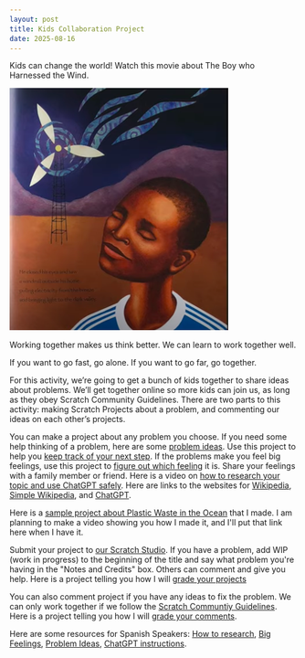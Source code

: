 ```yaml
---
layout: post
title: Kids Collaboration Project
date: 2025-08-16
---
```


Kids can change the world! Watch this movie about The Boy who Harnessed the Wind.  

[![a boy in Africa imagines a windmill](/post-images/boy-who-harnessed.png)](https://www.youtube.com/watch?v=stjOzn1etjc)  

Working together makes us think better. We can learn to work together well. 

If you want to go fast, go alone. If you want to go far, go together. 

For this activity, we’re going to get a bunch of kids together to share ideas about problems. We’ll get together online so more kids can join us, as long as they obey Scratch Community Guidelines. There are two parts to this activity: making Scratch Projects about a problem, and commenting our ideas on each other’s projects.

You can make a project about any problem you choose. If you need some help thinking of a problem, here are some [problem ideas](https://scratch.mit.edu/projects/1204121760). Use this project to help you [keep track of your next step](https://scratch.mit.edu/projects/1205170273). If the problems make you feel big feelings, use this project to [figure out which feeling](https://scratch.mit.edu/projects/1204652919) it is. Share your feelings with a family member or friend. Here is a video on [how to research your topic and use ChatGPT safely](https://www.youtube.com/watch?v=LM1Rw8KbG98). Here are links to the websites for [Wikipedia](https://www.wikipedia.org/), [Simple Wikipedia](https://simple.wikipedia.org/wiki/Main_Page), and [ChatGPT](https://chatgpt.com/).

Here is a [sample project about Plastic Waste in the Ocean](https://scratch.mit.edu/projects/1204771546) that I made. I am planning to make a video showing you how I made it, and I'll put that link here when I have it. 

Submit your project to [our Scratch Studio](https://scratch.mit.edu/studios/50755575/). If you have a problem, add WIP (work in progress) to the beginning of the title and say what problem you're having in the "Notes and Credits" box. Others can comment and give you help. Here is a project telling you how I will [grade your projects](https://scratch.mit.edu/projects/1206949724)

You can also comment project if you have any ideas to fix the problem. We can only work together if we follow the [Scratch Communtiy Guidelines](https://scratch.mit.edu/projects/1204176530). Here is a project telling you how I will [grade your comments](https://scratch.mit.edu/projects/1206957108). 

Here are some resources for Spanish Speakers: [How to research](https://www.youtube.com/watch?v=zb1nZqD9yyM), [Big Feelings](https://scratch.mit.edu/projects/1206925994), [Problem Ideas](https://scratch.mit.edu/projects/1206924659), [ChatGPT instructions](https://scratch.mit.edu/projects/1206922799).